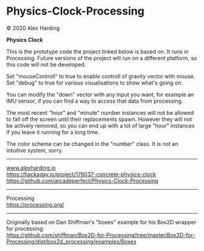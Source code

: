 # Physics-Clock-Processing

© 2020 Alex Harding

**Physics Clock**

This is the prototype code the project linked below is based on. It runs in Processing. Future versions of the project will run on a different platform, so this code will not be developed.

Set "mouseControll" to true to enable controll of gravity vector with mouse.  
Set "debug" to true for various visualisations to show what's going on.  

You can modify the "down" vector with any input you want, for example an IMU sensor, if you can find a way to access that data from processing. 

The most recent "hour" and "minute" number instances will not be allowed to fall off the screen until their replacements spawn. However they will not be actively removed, so you can end up with a lot of large "hour" instances if you leave it running for a long time. 

The color scheme can be changed in the "number" class. It is not an intuitive system, sorry. 

---

www.alexharding.io  
https://hackaday.io/project/176037-concrete-physics-clock  
https://github.com/arcadeperfect/Physics-Clock-Processing  

---

Processing  
https://processing.org/  

---

Originally based on Dan Shiffman's "boxes" example for his Box2D wrapper for processing:  
https://github.com/shiffman/Box2D-for-Processing/tree/master/Box2D-for-Processing/dist/box2d_processing/examples/Boxes
